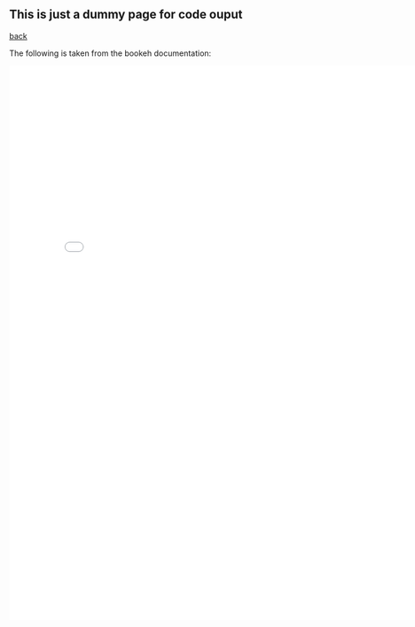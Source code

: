 

## This is just a dummy page for code ouput

[back](./)

The following is taken from the bookeh documentation:

<iframe src="/assets/img/anscombe.html"
    sandbox="allow-same-origin allow-scripts"
    width="800"
    height="1000"
    scrolling="no"
    seamless="seamless"
    frameborder="0">
</iframe>
